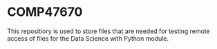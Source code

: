 # COMP47670

This repositiory is used to store files that are needed for testing remote access of files  for the Data Science with Python module.
